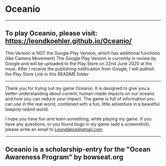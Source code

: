 # Oceanio
-------------------------------
To play Oceanio, please visit: https://leondkoehler.github.io/Oceanio/
-------------------------------

This Version is NOT the Google Play Version, which has additional functions (like Camera Movement)
The Google Play Version is currently in review by Google and will be uploaded to the Play Store on 22nd June 2020 at the most.
After I receive the publishing notification from Google, I will publish the Play Store Link in this README folder

--------------------------------
Thank you for trying out my game Oceanio. It is designed to give you a better understanding about current, human-made impacts on our oceans and how you can reduce your impact. The game is full of information you can use in the real world, combined with a fun, little adventure in a beautiful lowpoly-island world.

I hope you have fun and learn something, while playing my game. If you have any questions, or you found bugs in my game (add a screenshot), please write an email to Leondakoe@gmail.com 

--------------------------------
Oceanio is a scholarship-entry for the "Ocean Awareness Program" by bowseat.org 
--------------------------------
